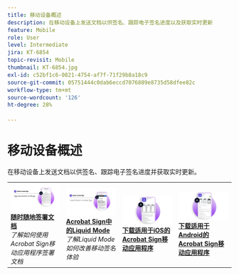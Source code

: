 ```yaml
---
title: 移动设备概述
description: 在移动设备上发送文档以供签名、跟踪电子签名进度以及获取实时更新
feature: Mobile
role: User
level: Intermediate
jira: KT-6854
topic-revisit: Mobile
thumbnail: KT-6854.jpg
exl-id: c52bf1c6-0821-4754-af7f-71f29b8a18c9
source-git-commit: 05751444c0dab6eccd7076889e8735d58dfee82c
workflow-type: tm+mt
source-wordcount: '126'
ht-degree: 28%

---
```


# 移动设备概述

在移动设备上发送文档以供签名、跟踪电子签名进度并获取实时更新。

<table style="table-layout:fixed">
<tr>
  <td>
    <a href="sign-mobile.md">
      <img alt="随时随地签署文档" src="assets/signmobile.png" />
    </a>
    <div>
    <a href="sign-mobile.md"><strong>随时随地签署文档</strong></a>
    </div>
    <em>了解如何使用Acrobat Sign移动应用程序签署文档</em>
    <br>
  </td>
  <td>
    <a href="liquidmode.md">
      <img alt="Acrobat Sign中的Liquid Mode" src="assets/liquidmode.png" />
    </a>
    <div>
    <a href="liquidmode.md"><strong>Acrobat Sign中的Liquid Mode</strong></a>
    </div>
    <em>了解Liquid Mode如何改善移动签名体验</em>
    <br>
  </td>
  <td>
    <a href="https://apps.apple.com/cn/app/adobe-sign/id481082197" target="_blank">
      <img alt="iOS 版本下载" src="assets/Mobile_iOS.png" />
    </a>
    <div>
    <a href="https://apps.apple.com/cn/app/adobe-sign/id481082197" target="_blank"><strong>下载适用于iOS的Acrobat Sign移动应用程序</strong></a>
    <br>
  </td>
  <td>
    <a href="https://play.google.com/store/apps/details?id=com.adobe.echosign&amp;hl=en" target="_blank">
      <img alt="Android 版本下载" src="assets/Mobile_Android.png" />
    </a>
    <div>
    <a href="https://play.google.com/store/apps/details?id=com.adobe.echosign&amp;hl=en" target="_blank"><strong>下载适用于Android的Acrobat Sign移动应用程序</strong></a>
    <br>
  </td>
</tr>
</table>
